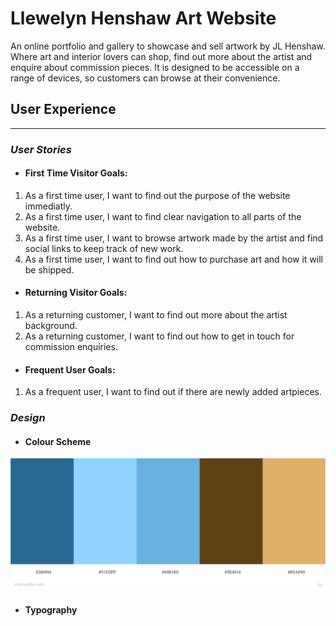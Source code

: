 # Llewelyn Henshaw Art Website

An online portfolio and gallery to showcase and sell artwork by JL Henshaw. Where art and interior lovers can shop, find out more about the artist and enquire about commission pieces. It is designed to be accessible on a range of devices, so customers can browse at their convenience.

[//]: # (Add image here of finished website - on different screensizes if possible)


## User Experience
---

### _User Stories_


- #### First Time Visitor Goals:
1. As a first time user, I want to find out the purpose of the website immediatly.
2. As a first time user, I want to find clear navigation to all parts of the website.
3. As a first time user, I want to browse artwork made by the artist and find social links to keep track of new work.
4. As a first time user, I want to find out how to purchase art and how it will be shipped.

- #### Returning Visitor Goals:
1. As a returning customer, I want to find out more about the artist background.
2. As a returning customer, I want to find out how to get in touch for commission enquiries.


- #### Frequent User Goals:
1. As a frequent user, I want to find out if there are newly added artpieces.


### _Design_

- #### Colour Scheme

<img src="assets/images/color-scheme.jpg">

- #### Typography

